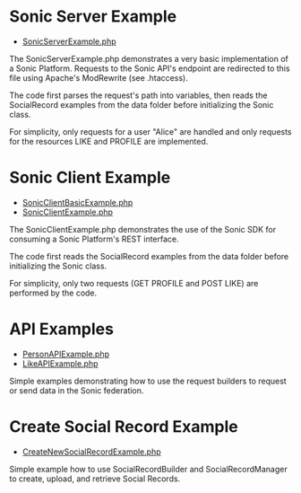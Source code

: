 # Sonic Server Example

- [SonicServerExample.php](../examples/SonicServerExample.php)

The SonicServerExample.php demonstrates a very basic implementation of a Sonic Platform. Requests to the Sonic API's endpoint are redirected to this file using Apache's ModRewrite (see .htaccess).

The code first parses the request's path into variables, then reads the SocialRecord examples from the data folder before initializing the Sonic class.

For simplicity, only requests for a user "Alice" are handled and only requests for the resources LIKE and PROFILE are implemented.

# Sonic Client Example

- [SonicClientBasicExample.php](../examples/SonicClientBasicExample.php)
- [SonicClientExample.php](../examples/SonicClientExample.php)

The SonicClientExample.php demonstrates the use of the Sonic SDK for consuming a Sonic Platform's REST interface.

The code first reads the SocialRecord examples from the data folder before initializing the Sonic class.

For simplicity, only two requests (GET PROFILE and POST LIKE) are performed by the code.

# API Examples

- [PersonAPIExample.php](../examples/PersonAPIExample.php)
- [LikeAPIExample.php](../examples/LikeAPIExample.php)

Simple examples demonstrating how to use the request builders to request or send data in the Sonic federation.

# Create Social Record Example

- [CreateNewSocialRecordExample.php](../examples/CreateNewSocialRecordExample.php)

Simple example how to use SocialRecordBuilder and SocialRecordManager to create, upload, and retrieve Social Records.
